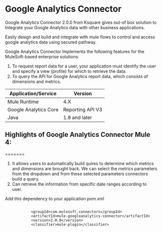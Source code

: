 # Google Analytics Connector

Google Analytics Connector 2.0.0 from Ksquare gives out-of box solution to Integrate your Google Analytics data with other business applications.


Easily design and build and integrate with mule flows to control and access google analytics data using secured pathway.

Google Analytics Connector Implements the following features for the MuleSoft-based enterprise solutions:
1) To request report data for a user, your application must identify the user and specify a view (profile) for which to retrieve the data.
2) To query the API for Google Analytics report data, which consists of dimensions and metrics.



Application/Service  |	Version
-------------------  | ----------
Mule Runtime	     |  4.X
Google Analytics Core|  Reporting API	V3
Java	             |  1.8 and later





## Highlights of Google Analytics Connector Mule 4:
=======


1.	It allows users to automatically build quires to determine which metrics and dimensions are brought back. We can select the metrics parameters from the dropdown and from these selected parameters connectors build a query.
2. Can retrieve the information from specific date ranges according to user.

Add this dependency to your application pom.xml
```

            <groupId>com.mulesoft.connectors</groupId>
            <artifactId>mule-googleanalytics-connector</artifactId>
            <version>2.0.0</version>
            <classifier>mule-plugin</classifier>

```
